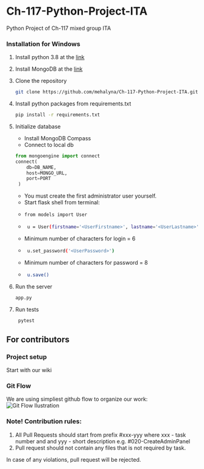 # Ch-117-Python-Project-ITA
Python Project of Ch-117 mixed group ITA

### Installation for Windows

1. Install python 3.8 at the [link](https://www.python.org/downloads/windows/)
2. Install MongoDB at the [link](https://docs.mongodb.com/manual/tutorial/install-mongodb-on-windows/)
3. Clone the repository
   ```sh
   git clone https://github.com/mehalyna/Ch-117-Python-Project-ITA.git
   ```
4. Install python packages from requirements.txt
   ```sh
   pip install -r requirements.txt
   ```
5. Initialize database
   - Install MongoDB Compass
   - Connect to local db
   ```python
   from mongoengine import connect
   connect(
       db=DB_NAME,
       host=MONGO_URL,
       port=PORT
    )
   ```
   
   - You must create the first administrator user yourself.
   - Start flask shell from terminal:
   - ```sh
     from models import User
     ```
   - ```sh
      u = User(firstname='<UserFirstname>', lastname='<UserLastname>', login='<UserLogin>', role='admin', email='<UserEmail@example.com>')
      ```
   - Minimum number of characters for login = 6  
   - ```sh
      u.set_password('<UserPassword>')
      ```
   - Minimum number of characters for password = 8
   - ```sh   
      u.save()
   
6. Run the server
      ```sh
    app.py
      ```
7. Run tests 
   ```sh
    pytest
      ```

## For contributors
### Project setup
Start with our wiki
### Git Flow
We are using simpliest github flow to organize our work:
![Git Flow Ilustration](https://github.com/mehalyna/Share-images/blob/main/68747470733a2f2f7363696c6966656c61622e6769746875622e696f2f736f6674776172652d646576656c6f706d656e742f696d672f6769746875622d666c6f772e706e67.png)

### Note! Contribution rules:
1. All Pull Requests should start from prefix #xxx-yyy where xxx - task number and and yyy - short description e.g. #020-CreateAdminPanel
2. Pull request should not contain any files that is not required by task.

In case of any violations, pull request will be rejected.

